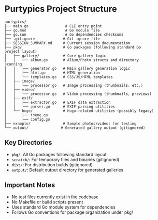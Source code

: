 # Purtypics Project Structure

```
purtypics/
├── main.go                 # CLI entry point
├── go.mod                  # Go module file
├── go.sum                  # Go dependencies checksums
├── .gitignore             # Git ignore file
├── SESSION_SUMMARY.md     # Current session documentation
├── pkg/                   # Go packages (following standard Go project layout)
│   ├── gallery/           # Core gallery logic
│   │   ├── album.go       # Album/Photo structs and directory scanning
│   │   ├── generator.go   # Main gallery generation logic
│   │   ├── html.go        # HTML generation
│   │   └── templates.go   # CSS/JS/HTML templates
│   ├── image/
│   │   └── processor.go   # Image processing (thumbnails, etc.)
│   ├── video/
│   │   └── processor.go   # Video processing (thumbnails, previews)
│   ├── exif/
│   │   ├── extractor.go   # EXIF data extraction
│   │   └── parser.go      # EXIF parsing utilities
│   └── hugo/              # Hugo-related utilities (possibly legacy)
│       ├── theme.go
│       └── config.go
├── example/               # Sample photos/videos for testing
└── output/               # Generated gallery output (gitignored)
```

## Key Directories
- `pkg/`: All Go packages following standard layout
- `scratch/`: For temporary files and binaries (gitignored)
- `dist/`: For distribution builds (gitignored)
- `output/`: Default output directory for generated galleries

## Important Notes
- No test files currently exist in the codebase
- No Makefile or build scripts present
- Uses standard Go module system for dependencies
- Follows Go conventions for package organization under pkg/